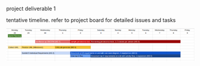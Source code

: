 project deliverable 1

tentative timeline. refer to project board for detailed issues and tasks

![timeline](./documentation/misc/d1-timeline.png)
